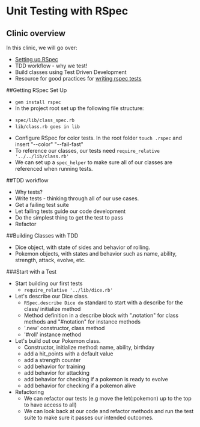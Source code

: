 # Unit Testing with RSpec

## Clinic overview
In this clinic, we will go over:

* [Setting up RSpec](https://learn.launchacademy.com/teams/spring-2016/curricula/ignition/lessons/tdd-method-testing)
* TDD workflow - why we test!
* Build classes using Test Driven Development
* Resource for good practices for [writing rspec tests](http://betterspecs.org/#single)

##Getting RSpec Set Up
* `gem install rspec`
* In the project root set up the following file structure:
- `spec/lib/class_spec.rb`
- `lib/class.rb goes in lib`
* Configure RSpec for color tests. In the root folder `touch .rspec` and insert "--color" "--fail-fast"
* To reference our classes, our tests need `require_relative '../../lib/class.rb'`
* We can set up a `spec_helper` to make sure all of our classes are referenced when running tests.

##TDD workflow
* Why tests?
* Write tests - thinking through all of our use cases.
* Get a failing test suite
* Let failing tests guide our code development
* Do the simplest thing to get the test to pass
* Refactor

##Building Classes with TDD
* Dice object, with state of sides and behavior of rolling.
* Pokemon objects, with states and behavior such as name, ability, strength, attack, evolve, etc.

###Start with a Test
* Start building our first tests
  - `require_relative '../lib/dice.rb'`
* Let's describe our Dice class.
  - `RSpec.describe Dice do` standard to start with a describe for the class/ initialize method
  - Method definition in a describe block with ".notation" for class methods and "#notation" for instance methods
  - '.new' constructor, class method
  - '#roll' instance method
* Let's build out our Pokemon class.
  - Constructor, initialize method: name, ability, birthday
  - add a hit_points with a default value
  - add a strength counter
  - add behavior for training
  - add behavior for attacking
  - add behavior for checking if a pokemon is ready to evolve
  - add behavior for checking if a pokemon alive
* Refactoring
  - We can refactor our tests (e.g move the let(:pokemon) up to the top to have access to all)
  - We can look back at our code and refactor methods and run the test suite to make sure it passes our intended outcomes.
